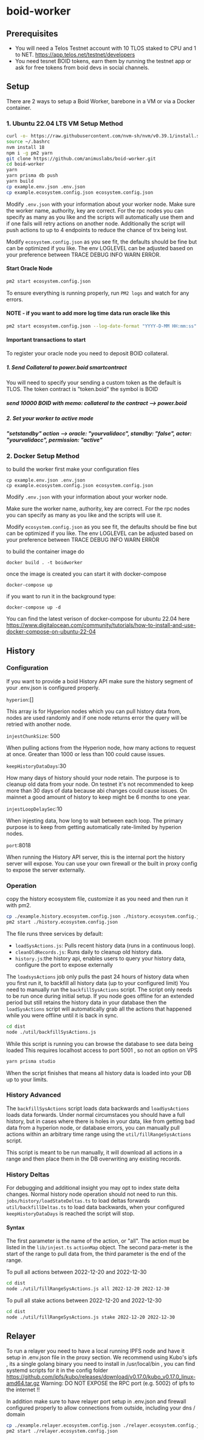 # boid-worker

## Prerequisites

- You will need a Telos Testnet account with 10 TLOS staked to CPU and 1 to NET. <https://app.telos.net/testnet/developers>
- You need tesnet BOID tokens, earn them by running the testnet app or ask for free tokens from boid devs in social channels.

## Setup
There are 2 ways to setup a Boid Worker, barebone in a VM or via a Docker container.

### 1. Ubuntu 22.04 LTS VM Setup Method

```sh
curl -o- https://raw.githubusercontent.com/nvm-sh/nvm/v0.39.1/install.sh | bash
source ~/.bashrc
nvm install 18
npm i -g pm2 yarn
git clone https://github.com/animuslabs/boid-worker.git
cd boid-worker
yarn
yarn prisma db push
yarn build
cp example.env.json .env.json
cp example.ecosystem.config.json ecosystem.config.json
```

Modify `.env.json` with your information about your worker node. Make sure the worker name, authority, key are correct. For the rpc nodes you can specify as many as you like and the scripts will automatically use them and if one fails will retry actions on another node. Additionally the script will push actions to up to 4 endpoints to reduce the chance of trx being lost.

Modify `ecosystem.config.json` as you see fit, the defaults should be fine but can be optimized if you like. The env LOGLEVEL can be adjusted based on your preference between TRACE DEBUG INFO WARN ERROR.

#### Start Oracle Node

```sh
pm2 start ecosystem.config.json
```

To ensure everything is running properly, run `PM2 logs` and watch for any errors.

#### NOTE - if you want to add more log time data run oracle like this

```sh
pm2 start ecosystem.config.json --log-date-format "YYYY-D-MM HH:mm:ss"
```

#### Important transactions to start
To register your oracle node you need to deposit BOID collateral.
##### 1. Send Collateral to power.boid smartcontract
You will need to specify your sending a custom token as the default is TLOS.
The token contract is "token.boid" the symbol is BOID
##### send 10000 BOID with memo: collateral to the contract --> power.boid

##### 2. Set your worker to active mode

##### "setstandby" action --> oracle: "yourvalidacc", standby: "false", actor: "yourvalidacc", permission: "active"

### 2. Docker Setup Method
to build the worker first make your configuration files

```
cp example.env.json .env.json
cp example.ecosystem.config.json ecosystem.config.json
```

Modify `.env.json` with your information about your worker node.

Make sure the worker name, authority, key are correct. For the rpc nodes you can specify as many as you like and the scripts will use it.

Modify `ecosystem.config.json` as you see fit, the defaults should be fine but can be optimized if you like. The env LOGLEVEL can be adjusted based on your preference between TRACE DEBUG INFO WARN ERROR

to build the container image do

```
docker build . -t boidworker
```

once the image is created you can start it with docker-compose

```
docker-compose up
```

if you want to run it in the background type:

```
docker-compose up -d
```

You can find the latest verison of docker-compose for ubuntu 22.04 here
<https://www.digitalocean.com/community/tutorials/how-to-install-and-use-docker-compose-on-ubuntu-22-04>

## History

### Configuration

If you want to provide a boid History API make sure the history segment of your .env.json is configured properly.

`hyperion`:[]

This array is for Hyperion nodes which you can pull history data from, nodes are used randomly and if one node returns error the query will be retried with another node.

`injestChunkSize`: 500

When pulling actions from the Hyperion node, how many actions to request at once. Greater than 1000 or less than 100 could cause issues.

`keepHistoryDataDays`:30

How many days of history should your node retain. The purpose is to cleanup old data from your node. On testnet it's not recommended to keep more than 30 days of data because abi changes could cause issues. On mainnet a good amount of history to keep might be 6 months to one year.

`injestLoopDelaySec`:10

When injesting data, how long to wait between each loop. The primary purpose is to keep from getting automatically rate-limited by hyperion nodes.

`port`:8018

When running the History API server, this is the internal port the history server will expose. You can use your own firewall or the built in proxy config to expose the server externally.

### Operation

copy the history ecosystem file, customize it as you need and then run it with pm2.

```sh
cp ./example.history.ecosystem.config.json ./history.ecosystem.config.json
pm2 start ./history.ecosystem.config.json
```

The file runs three services by default:

- `loadSysActions.js`: Pulls recent history data (runs in a continuous loop).
- `cleanOldRecords.js`: Runs daily to cleanup old history data.
- `history.js`:the history api, enables users to query your history data, configure the port to expose externally

The `loadsysActions` job only pulls the past 24 hours of history data when you first run it, to backfill all history data (up to your configured limit) You need to manually run the `backfillSysActions` script. The script only needs to be run once during initial setup. If you node goes offline for an extended period but still retains the history data in your database then the `loadSysActions` script will automatically grab all the actions that happened while you were offline until it is back in sync.

```sh
cd dist
node ./util/backfillSysActions.js
```

While this script is running you can browse the database to see data being loaded
This requires localhost access to port 5001 , so not an option on VPS
```sh
yarn prisma studio
```

When the script finishes that means all history data is loaded into your DB up to your limits.

### History Advanced

The `backfillSysActions` script loads data backwards and `loadSysActions` loads data forwards. Under normal circumstaces you should have a full history, but in cases where there is holes in your data, like from getting bad data from a hyperion node, or database errors, you can manually pull actions within an arbitrary time range using the `util/fillRangeSysActions` script.

This script is meant to be run manually, it will download all actions in a range and then place them in the DB overwriting any existing records.

### History Deltas
For debugging and additional insight you may opt to index state delta changes. Normal history node operation should not need to run this.
`jobs/history/loadStateDeltas.ts` to load deltas forwards
`util/backfillDeltas.ts` to load data backwards, when your configured `keepHistoryDataDays` is reached the script will stop.

#### Syntax
The first parameter is the name of the action, or "all". The action must be listed in the `lib/injest.ts` `actionMap` object. The second para-meter is the start of the range to pull data from, the third parameter is the end of the range.

To pull all actions between 2022-12-20 and 2022-12-30

```sh
cd dist
node ./util/fillRangeSysActions.js all 2022-12-20 2022-12-30
```

To pull all stake actions between 2022-12-20 and 2022-12-30

```sh
cd dist
node ./util/fillRangeSysActions.js stake 2022-12-20 2022-12-30
```

## Relayer
To run a relayer you need to have a local running IPFS node and have it setup in .env.json file in the proxy section.
We recommend using Kubo's ipfs , its a single golang binary you need to install in /usr/local/bin , you can find systemd scripts for it in the config folder
https://github.com/ipfs/kubo/releases/download/v0.17.0/kubo_v0.17.0_linux-amd64.tar.gz
Warning: DO NOT EXPOSE the RPC port (e.g. 5002) of ipfs to the internet !!

In addition make sure to have relayer port setup in .env.json and firewall configured properly to allow connections from outside, including your dns / domain

```sh
cp ./example.relayer.ecosystem.config.json ./relayer.ecosystem.config.json
pm2 start ./relayer.ecosystem.config.json
```

